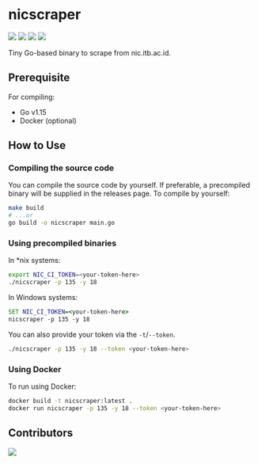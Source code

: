 # nicscraper

![](https://shields.io/badge/go-v1.15-blue?logo=go)
![](https://img.shields.io/github/issues/mkamadeus/nicscraper)
![](https://img.shields.io/github/forks/mkamadeus/nicscraper)
![](https://img.shields.io/github/stars/mkamadeus/nicscraper)

Tiny Go-based binary to scrape from nic.itb.ac.id.

## Prerequisite

For compiling:

- Go v1.15
- Docker (optional)

## How to Use

### Compiling the source code

You can compile the source code by yourself.
If preferable, a precompiled binary will be supplied in the releases page.
To compile by yourself:

```bash
make build
# ...or
go build -o nicscraper main.go
```

### Using precompiled binaries

In \*nix systems:

```bash
export NIC_CI_TOKEN=<your-token-here>
./nicscraper -p 135 -y 18
```

In Windows systems:

```cmd
SET NIC_CI_TOKEN=<your-token-here>
nicscraper -p 135 -y 18
```

You can also provide your token via the `-t`/`--token`.

```bash
./nicscraper -p 135 -y 18 --token <your-token-here>
```

### Using Docker

To run using Docker:

```bash
docker build -t nicscraper:latest .
docker run nicscraper -p 135 -y 18 --token <your-token-here>
```

## Contributors

<a href="https://github.com/mkamadeus/nicscraper/graphs/contributors">
  <img src="https://contrib.rocks/image?repo=mkamadeus/nicscraper" />
</a>
